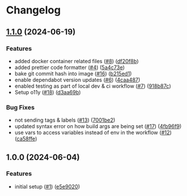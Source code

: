 # Changelog

## [1.1.0](https://github.com/swazza/express-gp/compare/v1.0.0...v1.1.0) (2024-06-19)


### Features

* added docker container related files ([#8](https://github.com/swazza/express-gp/issues/8)) ([df20f8b](https://github.com/swazza/express-gp/commit/df20f8b1591ec3ddbdddc809b2df5b3905c2a655))
* added prettier code formatter ([#4](https://github.com/swazza/express-gp/issues/4)) ([5a4c73e](https://github.com/swazza/express-gp/commit/5a4c73e3a580f788274f8ebf81b46fc266980504))
* bake git commit hash into image ([#16](https://github.com/swazza/express-gp/issues/16)) ([b215ed1](https://github.com/swazza/express-gp/commit/b215ed139fc32d502d909b9d476bf42c44eea9b8))
* enable dependabot version updates ([#6](https://github.com/swazza/express-gp/issues/6)) ([4caa487](https://github.com/swazza/express-gp/commit/4caa4874cbeeb33d8d3601fddd8074f346bb48f7))
* enabled testing as part of local dev & ci workflow ([#7](https://github.com/swazza/express-gp/issues/7)) ([918b87c](https://github.com/swazza/express-gp/commit/918b87c10d2e3b34ab11991e78a11e7b9973ff6f))
* Setup o11y ([#18](https://github.com/swazza/express-gp/issues/18)) ([d3aa69b](https://github.com/swazza/express-gp/commit/d3aa69bffc6d61455653c0a360a66762c7d97efc))


### Bug Fixes

* not sending tags & labels ([#13](https://github.com/swazza/express-gp/issues/13)) ([7001be2](https://github.com/swazza/express-gp/commit/7001be2baf42a1466ca87af2186ca663264924d1))
* updated syntax error on how build args are being set ([#17](https://github.com/swazza/express-gp/issues/17)) ([4fb96f9](https://github.com/swazza/express-gp/commit/4fb96f969a7fcb211fd26aa9baa6247a3e3ccf6d))
* use vars to access variables instead of env in the workflow ([#12](https://github.com/swazza/express-gp/issues/12)) ([ca58ffe](https://github.com/swazza/express-gp/commit/ca58ffeac112c55ab98a03b9c5b493a4ca94bedb))

## 1.0.0 (2024-06-04)

### Features

- initial setup ([#1](https://github.com/swazza/express-gp/issues/1)) ([e5e9020](https://github.com/swazza/express-gp/commit/e5e9020454e9634a06100434895d0efaa943e3d5))
